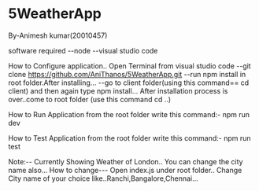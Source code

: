 # 5WeatherApp
By-Animesh kumar(20010457)

software required
--node
--visual studio code

How to Configure application..
Open Terminal from visual studio code
--git clone https://github.com/AniThanos/5WeatherApp.git
--run npm install in root folder.After installing...
--go to client folder(using this command== cd client) and then again type npm install...
After installation process is over..come to root folder (use this command cd ..)
  
How to Run Application
from the root folder write this command:-
      npm run dev
      
How to Test Application
from the root folder write this command:-
npm run test


Note:--
Currently Showing Weather of London..
You can change the city name also...
How to change---
Open index.js under root folder..
Change City name of your choice like..Ranchi,Bangalore,Chennai...